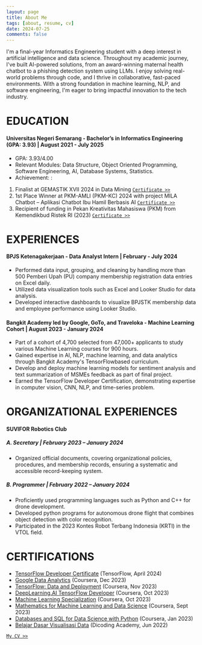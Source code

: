 ```yaml
---
layout: page
title: About Me
tags: [about, resume, cv]
date: 2024-07-25
comments: false
---
```

    
I'm a final-year Informatics Engineering student with a deep interest in artificial intelligence and data science. Throughout my academic journey, I've built AI-powered solutions, from an award-winning maternal health chatbot to a phishing detection system using LLMs. I enjoy solving real-world problems through code, and I thrive in collaborative, fast-paced environments. With a strong foundation in machine learning, NLP, and software engineering, I'm eager to bring impactful innovation to the tech industry.

# EDUCATION
#### Universitas Negeri Semarang - Bachelor’s in Informatics Engineering (GPA: 3.93) | August 2021 - July 2025
* GPA: 3.93/4.00
* Relevant Modules: Data Structure, Object Oriented Programming, Software Engineering, AI, Database Systems, Statistics.
* Achievement: : 
1. Finalist at GEMASTIK XVII 2024 in Data Mining [`Certificate >>`](https://drive.google.com/file/d/1QXqVZoWM4iZhkzvB9pgjdjZUxJkUZQbn/view?usp=sharing)
2. 1st Place Winner at PKM-AMLI (PKM-KC) 2024 with project MILA Chatbot – Aplikasi Chatbot Ibu Hamil Berbasis AI [`Certificate >>`](https://drive.google.com/file/d/1_LbKT6wBJ5BWh7fskBcvDBtZ2K820GP8/view?usp=sharing)
3. Recipient of funding in Pekan Kreativitas Mahasiswa (PKM) from Kemendikbud Ristek RI (2023) [`Certificate >>`](https://drive.google.com/file/d/1uH1RULLqFqvRQhlTHmhXa7kGI1-ko-F3/view?usp=sharing)

# EXPERIENCES
#### BPJS Ketenagakerjaan - Data Analyst Intern | February - July 2024
* Performed data input, grouping, and cleaning by handling more than 500 Pemberi Upah (PU) company membership registration data entries on Excel daily.
* Utilized data visualization tools such as Excel and Looker Studio for data analysis.
* Developed interactive dashboards to visualize BPJSTK membership data and employee performance using Looker Studio.

#### Bangkit Academy led by Google, GoTo, and Traveloka - Machine Learning Cohort | August 2023 - January 2024
* Part of a cohort of 4,700 selected from 47,000+ applicants to study various Machine Learning courses for 900 hours.
* Gained expertise in AI, NLP, machine learning, and data analytics through Bangkit Academy's TensorFlowbased curriculum.
* Develop and deploy machine learning models for sentiment analysis and text summarization of MSMEs feedback as part of final project.
* Earned the TensorFlow Developer Certification, demonstrating expertise in computer vision, CNN, NLP, and time-series problem.

# ORGANIZATIONAL EXPERIENCES
#### SUVIFOR Robotics Club
##### A. Secretary | February 2023 – January 2024
* Organized official documents, covering organizational policies, procedures, and membership records, ensuring a systematic and accessible record-keeping system.

##### B. Programmer | February 2022 – January 2024
* Proficiently used programming languages such as Python and C++ for drone development.
* Developed python programs for autonomous drone flight that combines object detection with color recognition.
* Participated in the 2023 Kontes Robot Terbang Indonesia (KRTI) in the VTOL field.

# CERTIFICATIONS
* [TensorFlow Developer Certificate](https://www.credential.net/4b9922db-7d23-4ca0-9bfd-4bb2f12a01c4) (TensorFlow, April 2024)
* [Google Data Analytics](https://coursera.org/verify/professional-cert/YW54PM9BKW8S) (Coursera, Dec 2023)
* [TensorFlow: Data and Deployment](https://coursera.org/verify/specialization/FYZXR7A6FWGZ) (Coursera, Nov 2023)
* [DeepLearning.AI TensorFlow Developer](https://coursera.org/verify/specialization/KAQ6279RGTSA) (Coursera, Oct 2023)
* [Machine Learning Specialization](https://coursera.org/verify/specialization/24BPRQXKJRW6) (Coursera, Oct 2023)
* [Mathematics for Machine Learning and Data Science](https://coursera.org/verify/specialization/JFSGUL782CFG) (Coursera, Sept 2023)
* [Databases and SQL for Data Science with Python](https://coursera.org/verify/specialization/5L7VLZ4FBZKZ) (Coursera, Jan 2023)
* [Belajar Dasar Visualisasi Data](https://www.dicoding.com/certificates/JLX1GDE86Z72) (Dicoding Academy, Jun 2022)


[`My CV >>`](https://drive.google.com/file/d/1W7XkPZdwkRffmGpZUKUsg4JFOxS95kLP/view?usp=sharing)